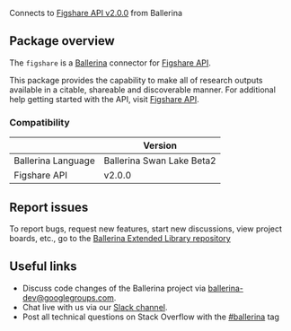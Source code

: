 Connects to [Figshare API v2.0.0](https://docs.figshare.com/) from Ballerina

## Package overview
The `figshare` is a [Ballerina](https://ballerina.io/) connector for [Figshare API](https://docs.figshare.com/).

This package provides the capability to make all of research outputs available in a citable, shareable and discoverable manner. For additional help getting started with the API, visit [Figshare API](https://docs.figshare.com/).

### Compatibility
|                    | Version                   |
|--------------------|---------------------------|
| Ballerina Language | Ballerina Swan Lake Beta2 |
| Figshare API        | v2.0.0                   |

## Report issues
To report bugs, request new features, start new discussions, view project boards, etc., go to the [Ballerina Extended Library repository](https://github.com/ballerina-platform/ballerina-extended-library)

## Useful links
- Discuss code changes of the Ballerina project via [ballerina-dev@googlegroups.com](mailto:ballerina-dev@googlegroups.com).
- Chat live with us via our [Slack channel](https://ballerina.io/community/slack/).
- Post all technical questions on Stack Overflow with the [#ballerina](https://stackoverflow.com/questions/tagged/ballerina) tag